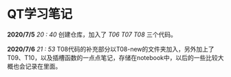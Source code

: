 # QT学习笔记

**2020/7/5** 	*20 : 40*  	创建仓库，加入了 *T06* *T07* *T08* 三个代码。

**2020/7/6** 	*21 : 53*		T08代码的补充部分以T08-new的文件夹加入，另外加上了T09、T10，以及插槽函数的一点点笔记，存储在notebook中，以后的一些比较大概也会记录在里面。